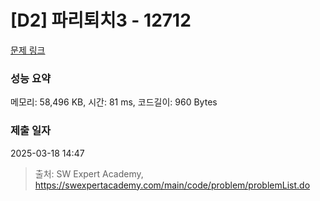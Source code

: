# [D2] 파리퇴치3 - 12712 

[문제 링크](https://swexpertacademy.com/main/code/problem/problemDetail.do?contestProbId=AXuARWAqDkQDFARa) 

### 성능 요약

메모리: 58,496 KB, 시간: 81 ms, 코드길이: 960 Bytes

### 제출 일자

2025-03-18 14:47



> 출처: SW Expert Academy, https://swexpertacademy.com/main/code/problem/problemList.do